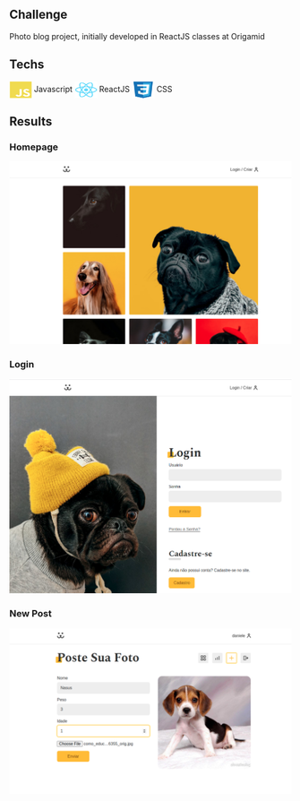 ## Challenge
Photo blog project, initially developed in ReactJS classes at Origamid

## Techs 
<img align="center" alt="Icon-Js" height="30" width="40" src="https://raw.githubusercontent.com/devicons/devicon/master/icons/javascript/javascript-plain.svg"> Javascript
<img align="center" alt="Icon-Dart" height="30" width="40" src="https://raw.githubusercontent.com/devicons/devicon/master/icons/react/react-original.svg"> ReactJS
<img align="center" alt="Icon-CSS" height="30" width="40" src="https://raw.githubusercontent.com/devicons/devicon/master/icons/css3/css3-original.svg"> CSS

## Results
### Homepage 
![alt text](https://github.com/danipishinin/blog-origamid/blob/main/src/Assets/screenshots/homepage.png)
### Login
![alt text](https://github.com/danipishinin/blog-origamid/blob/main/src/Assets/screenshots/login.png)
### New Post
![alt text](https://github.com/danipishinin/blog-origamid/blob/main/src/Assets/screenshots/post.png)
